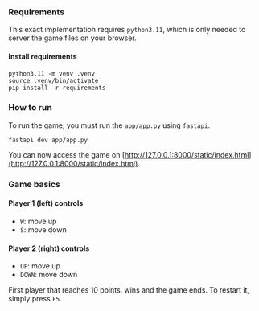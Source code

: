 ### Requirements
This exact implementation requires `python3.11`, which is only needed to server the game files on your browser.

#### Install requirements
```shell
python3.11 -m venv .venv
source .venv/bin/activate
pip install -r requirements
```

### How to run
To run the game, you must run the `app/app.py` using `fastapi`.
```shell
fastapi dev app/app.py
```

You can now access the game on [http://127.0.0.1:8000/static/index.html](http://127.0.0.1:8000/static/index.html).


### Game basics
#### Player 1 (left) controls
- `W`: move up
- `S`: move down

#### Player 2 (right) controls
- `UP`: move up
- `DOWN`: move down

First player that reaches 10 points, wins and the game ends. To restart it, simply press `F5`.